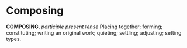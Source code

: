# Composing

**COMPOSING**, _participle present tense_ Placing together; forming; constituting; writing an original work; quieting; settling; adjusting; setting types.
